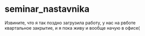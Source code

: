 # seminar_nastavnika
Извините, что я так поздно загрузила работу, у нас на рвботе квартальное закрытие, и я пока живу и вообще начую в офисе(
